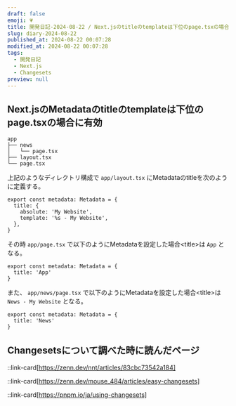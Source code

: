 ```yaml
---
draft: false
emoji: 💗
title: 開発日記-2024-08-22 / Next.jsのtitleのtemplateは下位のpage.tsxの場合に有効
slug: diary-2024-08-22
published_at: 2024-08-22 00:07:28
modified_at: 2024-08-22 00:07:28
tags:
  - 開発日記
  - Next.js
  - Changesets
preview: null
---
```


## Next.jsのMetadataのtitleのtemplateは下位のpage.tsxの場合に有効

```sh:ディレクトリ構成
app
├── news
│   └── page.tsx
├── layout.tsx
└── page.tsx
```

上記のようなディレクトリ構成で `app/layout.tsx` にMetadataのtitleを次のように定義する。

```tsx:app/layout.tsx
export const metadata: Metadata = {
  title: {
    absolute: 'My Website',
    template: '%s - My Website',
  },
}
```

その時 `app/page.tsx` で以下のようにMetadataを設定した場合&lt;title&gt;は `App` となる。

```tsx:app/layout.tsx
export const metadata: Metadata = {
  title: 'App'
}
```

また、 `app/news/page.tsx` で以下のようにMetadataを設定した場合&lt;title&gt;は `News - My Website` となる。

```tsx:app/layout.tsx
export const metadata: Metadata = {
  title: 'News'
}
```

## Changesetsについて調べた時に読んだページ

::link-card[https://zenn.dev/nnt/articles/83cbc73542a184]

::link-card[https://zenn.dev/mouse_484/articles/easy-changesets]

::link-card[https://pnpm.io/ja/using-changesets]
